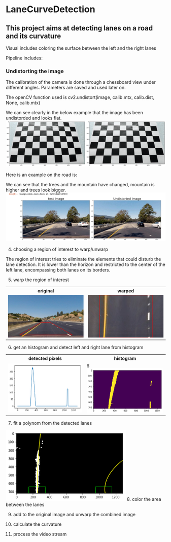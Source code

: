 # LaneCurveDetection

## This project aims at detecting lanes on a road and its curvature

Visual includes coloring the surface between the left and the right lanes

Pipeline includes:



<h3> Undistorting the image </h3>

The calibration of the camera is done through a chessboard view under different angles.
Parameters are saved and used later on.

The openCV function used is cv2.undistort(image, calib.mtx, calib.dist, None, calib.mtx)

We can see clearly in the below example that the image has been undistorded and looks flat.
<img src="assets/chessboard.png">

Here is an example on the road is: <br>

We can see that the trees and the mountain have changed, mountain is higher and trees look bigger.
<img src="assets/undistorded_before_after.jpg">


4. choosing a region of interest to warp/unwarp

The region of interest tries to eliminate the elements that could disturb the lane detection.
It is lower than the horizon and restricted to the center of the left lane, encompassing both lanes on its borders.

5. warp the region of interest

<table>
  <tr>
    <th>original</th>
    <th>warped</th>
  </tr>
  <tr>
    <td><img src="bird_view/persp_transform_original.jpg"></td>
    <td><img src="bird_view/persp_transform_warped.jpg"></td>
  </tr>
  </table>



6. get an histogram and detect left and right lane from histogram


<table>
  <tr>
    <th>detected pixels</th>
    <th>histogram</th>
  </tr>
  <tr>
    <td><img src="assets/histogram.png"></td>
    <td>$<img src="assets/pixels_highlighted.png"></td>
  </tr>
  </table>

7. fit a polynom from the detected lanes

<img src="road_images/frame612_missing top right pixel.png">
8. color the area between the lanes

9. add to the original image and unwarp the combined image

10. calculate the curvature

11. process the video stream

